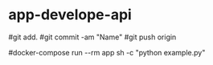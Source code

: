 # app-develope-api

#git add.
#git commit -am "Name"
#git push origin

#docker-compose run --rm app sh -c "python example.py"